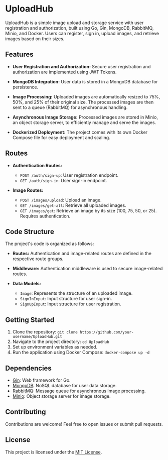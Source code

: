 # UploadHub

UploadHub is a simple image upload and storage service with user registration and authorization, built using Go, Gin, MongoDB, RabbitMQ, Minio, and Docker. Users can register, sign in, upload images, and retrieve images based on their sizes.

## Features

- **User Registration and Authorization:** Secure user registration and authorization are implemented using JWT Tokens.

- **MongoDB Integration:** User data is stored in a MongoDB database for persistence.

- **Image Processing:** Uploaded images are automatically resized to 75%, 50%, and 25% of their original size. The processed images are then sent to a queue (RabbitMQ) for asynchronous handling.

- **Asynchronous Image Storage:** Processed images are stored in Minio, an object storage server, to efficiently manage and serve the images.

- **Dockerized Deployment:** The project comes with its own Docker Compose file for easy deployment and scaling.

## Routes

- **Authentication Routes:**
  - `POST /auth/sign-up`: User registration endpoint.
  - `GET /auth/sign-in`: User sign-in endpoint.

- **Image Routes:**
  - `POST /images/upload`: Upload an image.
  - `GET /images/get-all`: Retrieve all uploaded images.
  - `GET /images/get`: Retrieve an image by its size (100, 75, 50, or 25). Requires authentication.

## Code Structure

The project's code is organized as follows:

- **Routes:** Authentication and image-related routes are defined in the respective route groups.

- **Middleware:** Authentication middleware is used to secure image-related routes.

- **Data Models:**
  - `Image`: Represents the structure of an uploaded image.
  - `SignInInput`: Input structure for user sign-in.
  - `SignUpInput`: Input structure for user registration.

## Getting Started

1. Clone the repository: `git clone https://github.com/your-username/UploadHub.git`
2. Navigate to the project directory: `cd UploadHub`
3. Set up environment variables as needed.
4. Run the application using Docker Compose: `docker-compose up -d`

## Dependencies

- [Gin](https://github.com/gin-gonic/gin): Web framework for Go.
- [MongoDB](https://www.mongodb.com/): NoSQL database for user data storage.
- [RabbitMQ](https://www.rabbitmq.com/): Message queue for asynchronous image processing.
- [Minio](https://min.io/): Object storage server for image storage.

## Contributing

Contributions are welcome! Feel free to open issues or submit pull requests.

## License

This project is licensed under the [MIT License](LICENSE).

